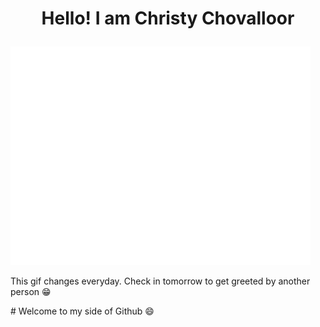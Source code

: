 # <p align='center'>Hello! I am Christy Chovalloor</p> 
<!-- DAILY_GIF_START -->
![](hello-gifs/monday.gif)
<p>This gif changes everyday. Check in tomorrow to get greeted by another person 😁</p>
<!-- DAILY_GIF_END -->
# Welcome to my side of Github 😄
